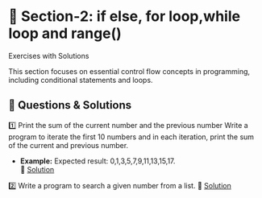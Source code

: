 # 📝 Section-2:  if else, for loop,while loop and range()
Exercises with Solutions

This section focuses on essential control flow concepts in programming, including conditional statements and loops. 

## 📌 Questions & Solutions  

1️⃣ Print the sum of the current number and the previous number Write a program to iterate the first 10 numbers and in each iteration, print the sum of the current and previous number. 
   - **Example:** Expected result: 0,1,3,5,7,9,11,13,15,17.  
🔗 [Solution](sum_of_current_and_previous.py) 

2️⃣ Write a program to search a given number from a list.
🔗 [Solution](search_number_in_list.py) 